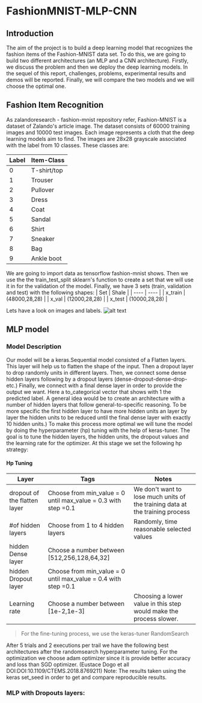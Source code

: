 # FashionMNIST-MLP-CNN

## Introduction
The aim of the project is to build a deep learning model that recognizes the fashion items of the Fashion-MNIST data set. To do this, we are going to build two different architectures (an MLP and a CNN architecture). Firstly, we discuss the problem and then we deploy the deep learning models. In the sequel of this report, challenges, problems, experimental results and demos will be reported. Finally, we will compare the two models and we will choose the optimal one.

## Fashion Item Recognition
As zalandoresearch - fashion-mnist repository refer, Fashion-MNIST is a dataset of Zalando's article image. The dataset consists of 60000 training images and 10000 test images. Each image represents a cloth that the deep learning models aim to find. The images are 28x28 grayscale associated with the label from 10 classes. These classes are:

|Label  | Item-Class|
| ----- | -----|
|0 |	T-shirt/top |
|1 |	Trouser |
|2 |	Pullover |
|3 |	Dress |
|4 |	Coat |
|5 |	Sandal |
|6 |	Shirt |
|7 |	Sneaker |
|8 |	Bag |
|9 |	Ankle boot |

We are going to import data as tensorflow fashion-mnist shows. Then we use the the train_test_split sklearn's function to create a set that we will use it in for the validation of the model. Finally, we have 3 sets (train, validation and test) with the following shapes:
| Set | Shale |
| ---- | ---- |
| x_train | (48000,28,28) |
| x_val | (12000,28,28) |
| x_test | (10000,28,28) |

Lets have a look on images and labels.
![alt text](https://github.com/anmatrapazis/FashionMNIST-MLP-CNN/blob/main/im1.png)

## MLP model
### Model Description
Our model will be a keras.Sequential model consisted of a Flatten layers. This layer will help us to flatten the shape of the input. Then a dropout layer to drop randomly units in different layers. Then, we connect some dense hidden layers following by a dropout layers (dense-dropout-dense-drop-etc.) Finally, we connect with a final dense layer in order to provide the output we want. Here a to_categorical vector that shows with 1 the predicted label. A general idea would be to create an architecture with a number of hidden layers that follow general-to-specific reasoning. To be more specific the first hidden layer to have more hidden units an layer by layer the hidden units to be reduced until the final dense layer with exactly 10 hidden units.)  To make this process more optimal we will tune the model by doing the hyperparameter (hp) tuning with the help of keras-tuner. The goal is to tune the hidden layers, the hidden units, the dropout values and the learning rate for the optimizer.
At this stage we set the following hp strategy:
#### Hp Tuning
|Layer | Tags | Notes|
|----|----|----|
| dropout of the flatten layer| Choose from min_value = 0 until max_value = 0.3 with step =0.1 | We don't want to lose much units of the training data at the training process |
| #of hidden layers | Choose from 1 to 4 hidden layers | Randomly, time reasonable selected values
| hidden Dense layer | Choose a number between [512,256,128,64,32] | |
| hidden Dropout layer | Choose from min_value = 0 until max_value = 0.4 with step =0.1| |
| Learning rate | Choose a number between [1e-2,1e-3] | Choosing a lower value in this step would make the process slower. |

> For the fine-tuning process, we use the keras-tuner RandomSearch

After 5 trials and 2 executions per trail we have the following best architectures after the randomsearch hyperparameter tuning.  For the optimization we choose adam optimizer since it is provide better accuracy and loss than SGD optimizer. (Eustace Dogo et all DOI:DOI:10.1109/CTEMS.2018.8769211)
Note: The results taken using the keras set_seed in order to get and compare reproducible results.

### MLP with Dropouts layers:

